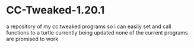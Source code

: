 # CC-Tweaked-1.20.1
a repository of my cc:tweaked programs so i can easily set and call functions to a turtle
currently being updated none of the current programs are promised to work 
